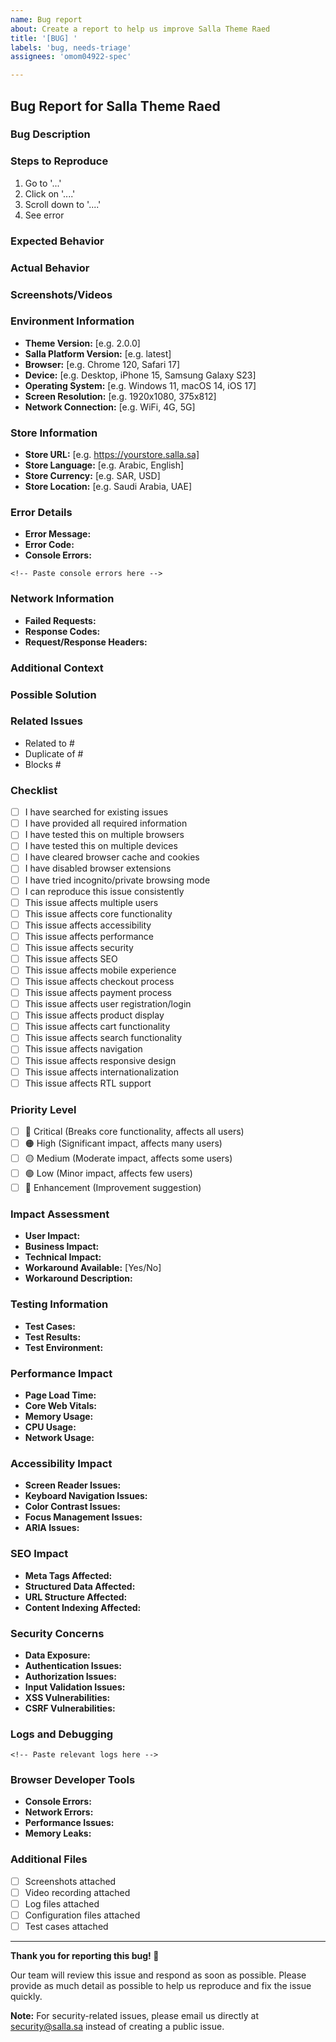 ```yaml
---
name: Bug report
about: Create a report to help us improve Salla Theme Raed
title: '[BUG] '
labels: 'bug, needs-triage'
assignees: 'omom04922-spec'

---
```


## Bug Report for Salla Theme Raed

### Bug Description
<!-- A clear and concise description of what the bug is -->

### Steps to Reproduce
<!-- Steps to reproduce the behavior -->
1. Go to '...'
2. Click on '....'
3. Scroll down to '....'
4. See error

### Expected Behavior
<!-- A clear and concise description of what you expected to happen -->

### Actual Behavior
<!-- A clear and concise description of what actually happened -->

### Screenshots/Videos
<!-- If applicable, add screenshots or videos to help explain your problem -->

### Environment Information
<!-- Please complete the following information -->
- **Theme Version:** [e.g. 2.0.0]
- **Salla Platform Version:** [e.g. latest]
- **Browser:** [e.g. Chrome 120, Safari 17]
- **Device:** [e.g. Desktop, iPhone 15, Samsung Galaxy S23]
- **Operating System:** [e.g. Windows 11, macOS 14, iOS 17]
- **Screen Resolution:** [e.g. 1920x1080, 375x812]
- **Network Connection:** [e.g. WiFi, 4G, 5G]

### Store Information
<!-- If applicable -->
- **Store URL:** [e.g. https://yourstore.salla.sa]
- **Store Language:** [e.g. Arabic, English]
- **Store Currency:** [e.g. SAR, USD]
- **Store Location:** [e.g. Saudi Arabia, UAE]

### Error Details
<!-- If applicable -->
- **Error Message:** 
- **Error Code:** 
- **Console Errors:** 
```
<!-- Paste console errors here -->
```

### Network Information
<!-- If applicable -->
- **Failed Requests:** 
- **Response Codes:** 
- **Request/Response Headers:** 

### Additional Context
<!-- Add any other context about the problem here -->

### Possible Solution
<!-- If you have suggestions on how to fix the bug -->

### Related Issues
<!-- Link to related issues -->
- Related to #
- Duplicate of #
- Blocks #

### Checklist
<!-- Please check all that apply -->
- [ ] I have searched for existing issues
- [ ] I have provided all required information
- [ ] I have tested this on multiple browsers
- [ ] I have tested this on multiple devices
- [ ] I have cleared browser cache and cookies
- [ ] I have disabled browser extensions
- [ ] I have tried incognito/private browsing mode
- [ ] I can reproduce this issue consistently
- [ ] This issue affects multiple users
- [ ] This issue affects core functionality
- [ ] This issue affects accessibility
- [ ] This issue affects performance
- [ ] This issue affects security
- [ ] This issue affects SEO
- [ ] This issue affects mobile experience
- [ ] This issue affects checkout process
- [ ] This issue affects payment process
- [ ] This issue affects user registration/login
- [ ] This issue affects product display
- [ ] This issue affects cart functionality
- [ ] This issue affects search functionality
- [ ] This issue affects navigation
- [ ] This issue affects responsive design
- [ ] This issue affects internationalization
- [ ] This issue affects RTL support

### Priority Level
<!-- Select one -->
- [ ] 🔴 Critical (Breaks core functionality, affects all users)
- [ ] 🟠 High (Significant impact, affects many users)
- [ ] 🟡 Medium (Moderate impact, affects some users)
- [ ] 🟢 Low (Minor impact, affects few users)
- [ ] 🔵 Enhancement (Improvement suggestion)

### Impact Assessment
<!-- Describe the impact of this bug -->
- **User Impact:** 
- **Business Impact:** 
- **Technical Impact:** 
- **Workaround Available:** [Yes/No]
- **Workaround Description:** 

### Testing Information
<!-- If you've done any testing -->
- **Test Cases:** 
- **Test Results:** 
- **Test Environment:** 

### Performance Impact
<!-- If applicable -->
- **Page Load Time:** 
- **Core Web Vitals:** 
- **Memory Usage:** 
- **CPU Usage:** 
- **Network Usage:** 

### Accessibility Impact
<!-- If applicable -->
- **Screen Reader Issues:** 
- **Keyboard Navigation Issues:** 
- **Color Contrast Issues:** 
- **Focus Management Issues:** 
- **ARIA Issues:** 

### SEO Impact
<!-- If applicable -->
- **Meta Tags Affected:** 
- **Structured Data Affected:** 
- **URL Structure Affected:** 
- **Content Indexing Affected:** 

### Security Concerns
<!-- If applicable -->
- **Data Exposure:** 
- **Authentication Issues:** 
- **Authorization Issues:** 
- **Input Validation Issues:** 
- **XSS Vulnerabilities:** 
- **CSRF Vulnerabilities:** 

### Logs and Debugging
<!-- If available -->
```
<!-- Paste relevant logs here -->
```

### Browser Developer Tools
<!-- Information from browser dev tools -->
- **Console Errors:** 
- **Network Errors:** 
- **Performance Issues:** 
- **Memory Leaks:** 

### Additional Files
<!-- If you have additional files to share -->
- [ ] Screenshots attached
- [ ] Video recording attached
- [ ] Log files attached
- [ ] Configuration files attached
- [ ] Test cases attached

---

**Thank you for reporting this bug! 🐛**

Our team will review this issue and respond as soon as possible. Please provide as much detail as possible to help us reproduce and fix the issue quickly.

**Note:** For security-related issues, please email us directly at security@salla.sa instead of creating a public issue.